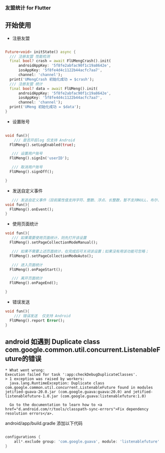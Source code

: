### 友盟统计 for Flutter

## 开始使用

- 注册友盟

```dart

Future<void> initState() async {
  /// 注册友盟 性能检测
  final bool? crash = await FlUMengCrash().init(
      androidAppKey: '5f8fe2abfac90f1c19a8642e',
      iosAppKey: '5f8fe4d4c1122b44acfc7aa7',
      channel: 'channel');
  print('UMengCrash 初始化成功 = $crash');
  /// 注册友盟 统计
  final bool? data = await FlUMeng().init(
      androidAppKey: '5f8fe2abfac90f1c19a8642e',
      iosAppKey: '5f8fe4d4c1122b44acfc7aa7',
      channel: 'channel');
  print('UMeng 初始化成功 = $data');
}

```

- 设置账号
```dart
  
void fun(){
    /// 是否开启log 仅支持 Android
  FlUMeng().setLogEnabled(true);

   /// 设置用户账号
  FlUMeng().signIn('userID');

   /// 取消用户账号
  FlUMeng().signOff();

}
```

- 发送自定义事件
```dart
   /// 发送自定义事件（目前属性值支持字符、整数、浮点、长整数，暂不支持NULL、布尔、MAP、数组）
void fun(){
  FlUMeng().onEvent();
}
```

- 使用页面统计
```dart
void fun(){
   /// 如果需要使用页面统计，则先打开该设置
  FlUMeng().setPageCollectionModeManual();

   /// 如果不需要上述页面统计，在完成后可关闭该设置；如果没有用该功能可忽略；
  FlUMeng().setPageCollectionModeAuto();

   /// 进入页面统计 
  FlUMeng().onPageStart();

   /// 离开页面统计
  FlUMeng().onPageEnd();

}
```
- 错误发送
```dart
void fun(){
    /// 错误发送  仅支持 Android
  FlUMeng().report Error();
}
```


## android 如遇到 Duplicate class com.google.common.util.concurrent.ListenableFuture的错误

```shell script
* What went wrong:
Execution failed for task ':app:checkDebugDuplicateClasses'.
> 1 exception was raised by workers:
  java.lang.RuntimeException: Duplicate class com.google.common.util.concurrent.ListenableFuture found in modules jetified-guava-20.0.jar (com.google.guava:guava:20.0) and jetified-listenablefuture-1.0.jar (com.google.guava:listenablefuture:1.0)

  Go to the documentation to learn how to <a href="d.android.com/r/tools/classpath-sync-errors">Fix dependency resolution errors</a>.
```

android/app/build.gradle 添加以下代码

```groovy

configurations {
    all*.exclude group: 'com.google.guava', module: 'listenablefuture'
}

```
